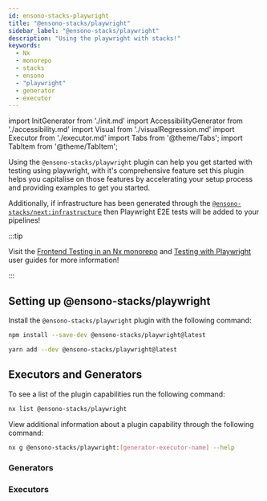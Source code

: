 ```yaml
---
id: ensono-stacks-playwright
title: "@ensono-stacks/playwright"
sidebar_label: "@ensono-stacks/playwright"
description: "Using the playwright with stacks!"
keywords:
  - Nx
  - monorepo
  - stacks
  - ensono
  - "playwright"
  - generator
  - executor
---
```

import InitGenerator from './init.md'
import AccessibilityGenerator from './accessibility.md'
import Visual from './visualRegression.md'
import Executor from './executor.md'
import Tabs from '@theme/Tabs';
import TabItem from '@theme/TabItem';

Using the `@ensono-stacks/playwright` plugin can help you get started with testing using playwright, with it's comprehensive feature set this plugin helps you capitalise on those features by accelerating your setup process and providing examples to get you started. 

Additionally, if infrastructure has been generated through the [`@ensono-stacks/next:infrastructure`](../next/plugin-information.md#ensono-stacksnextinfrastructure) then Playwright E2E tests will be added to your pipelines!

:::tip

Visit the [Frontend Testing in an Nx monorepo](../../testing/testing_in_nx/frontend_testing_in_nx.md) and [Testing with Playwright](../../testing/testing_in_nx/playwright_nx.md) user guides for more information!

:::

## Setting up @ensono-stacks/playwright

Install the `@ensono-stacks/playwright` plugin with the following command:

 <Tabs>
  <TabItem value="npm" label="npm">

  ```bash
  npm install --save-dev @ensono-stacks/playwright@latest
  ```

  </TabItem>
  <TabItem value="yarn" label="yarn">

  ```bash
  yarn add --dev @ensono-stacks/playwright@latest
  ```

  </TabItem>
 </Tabs>

## Executors and Generators

To see a list of the plugin capabilities run the following command:

```bash
nx list @ensono-stacks/playwright
```

View additional information about a plugin capability through the following command:

```bash
nx g @ensono-stacks/playwright:[generator-executor-name] --help
```

### Generators
<!-- markdownlint-disable MD033 -->
<InitGenerator />
<AccessibilityGenerator />
<Visual />

### Executors

<Executor/>


